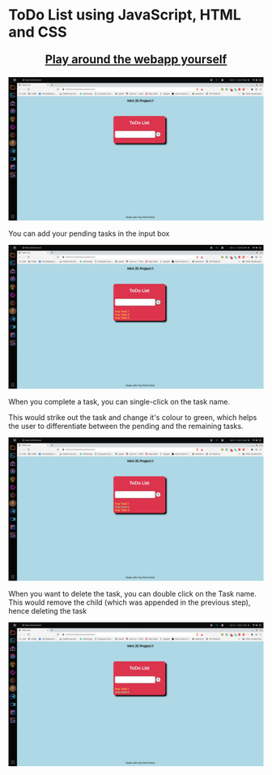 # ToDo List using JavaScript, HTML and CSS
<p align="center" style="font-size:160%;"><b><a href="https://parthmshah1302.github.io/ToDo-List/" target="_blank"> Play around the webapp yourself</b></a></p>

![alt text](https://github.com/parthmshah1302/ToDo-List/blob/master/Screenshots/1.png)

You can add your pending tasks in the input box

![alt text](https://github.com/parthmshah1302/ToDo-List/blob/master/Screenshots/2.png)

When you complete a task, you can single-click on the task name.

This would strike out the task and change it&#39;s colour to green, which helps the user to differentiate between the pending and the remaining tasks.

![alt text](https://github.com/parthmshah1302/ToDo-List/blob/master/Screenshots/3.png?raw=true)

When you want to delete the task, you can double click on the Task name. This would remove the child (which was appended in the previous step), hence deleting the task

![alt text](https://github.com/parthmshah1302/ToDo-List/blob/master/Screenshots/4.png?raw=true)

